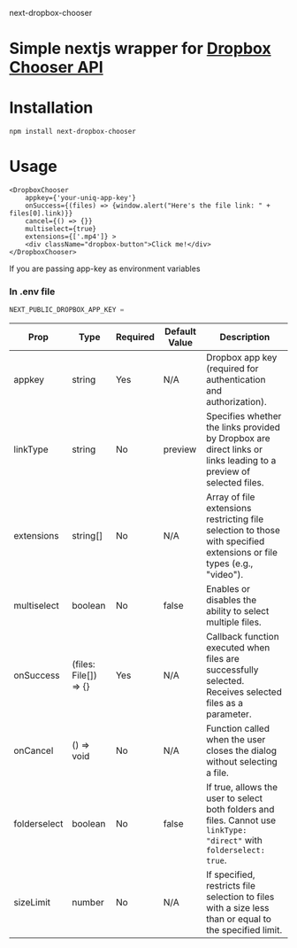 next-dropbox-chooser

Simple nextjs wrapper for [Dropbox Chooser API](https://www.dropbox.com/developers/chooser)
============

Installation 
============
```
npm install next-dropbox-chooser
```

Usage
=====
```
<DropboxChooser 
    appkey={'your-uniq-app-key'}
    onSuccess={(files) => {window.alert("Here's the file link: " + files[0].link)}}
    cancel={() => {}}
    multiselect={true}
    extensions={['.mp4']} >
    <div className="dropbox-button">Click me!</div>        
</DropboxChooser>
```

If you are passing app-key as environment variables
### In  .env file

```js
NEXT_PUBLIC_DROPBOX_APP_KEY = 
```


| Prop         | Type                   | Required       | Default Value | Description                                                                                                          |
|--------------|------------------------|----------------|---------------|----------------------------------------------------------------------------------------------------------------------|
| appkey       | string                 | Yes            | N/A           | Dropbox app key (required for authentication and authorization).                                                     |
| linkType     | string                 | No             | preview       | Specifies whether the links provided by Dropbox are direct links or links leading to a preview of selected files.     |
| extensions   | string[]               | No             | N/A           | Array of file extensions restricting file selection to those with specified extensions or file types (e.g., "video"). |
| multiselect  | boolean                | No             | false         | Enables or disables the ability to select multiple files.                                                             |
| onSuccess    | (files: File[]) => {} | Yes            | N/A           | Callback function executed when files are successfully selected. Receives selected files as a parameter.               |
| onCancel     | () => void             | No             | N/A           | Function called when the user closes the dialog without selecting a file.                                            |
| folderselect | boolean                | No             | false         | If true, allows the user to select both folders and files. Cannot use `linkType: "direct"` with `folderselect: true`. |
| sizeLimit    | number                 | No             | N/A           | If specified, restricts file selection to files with a size less than or equal to the specified limit.               |




